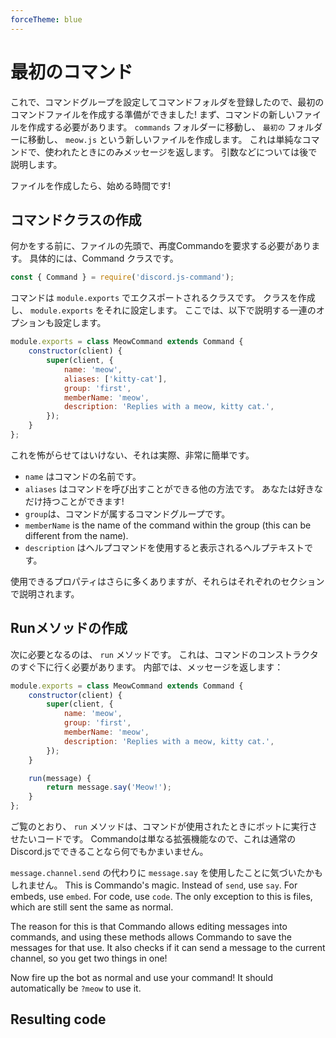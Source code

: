 ```yaml
---
forceTheme: blue
---
```


# 最初のコマンド

これで、コマンドグループを設定してコマンドフォルダを登録したので、最初のコマンドファイルを作成する準備ができました! まず、コマンドの新しいファイルを作成する必要があります。 `commands` フォルダーに移動し、 `最初の` フォルダーに移動し、 `meow.js` という新しいファイルを作成します。 これは単純なコマンドで、使われたときにのみメッセージを返します。 引数などについては後で説明します。

ファイルを作成したら、始める時間です!

## コマンドクラスの作成

何かをする前に、ファイルの先頭で、再度Commandoを要求する必要があります。 具体的には、Command クラスです。

```js
const { Command } = require('discord.js-command');
```

コマンドは `module.exports` でエクスポートされるクラスです。 クラスを作成し、 `module.exports` をそれに設定します。 ここでは、以下で説明する一連のオプションも設定します。

```js
module.exports = class MeowCommand extends Command {
    constructor(client) {
        super(client, {
            name: 'meow',
            aliases: ['kitty-cat'],
            group: 'first',
            memberName: 'meow',
            description: 'Replies with a meow, kitty cat.',
        });
    }
};
```

これを怖がらせてはいけない、それは実際、非常に簡単です。

- `name` はコマンドの名前です。
- `aliases` はコマンドを呼び出すことができる他の方法です。 あなたは好きなだけ持つことができます!
- ` group `は、コマンドが属するコマンドグループです。
- `memberName` is the name of the command within the group (this can be different from the name).
- `description` はヘルプコマンドを使用すると表示されるヘルプテキストです。

使用できるプロパティはさらに多くありますが、それらはそれぞれのセクションで説明されます。

## Runメソッドの作成

次に必要となるのは、 `run` メソッドです。 これは、コマンドのコンストラクタのすぐ下に行く必要があります。 内部では、メッセージを返します：

```js
module.exports = class MeowCommand extends Command {
    constructor(client) {
        super(client, {
            name: 'meow',
            group: 'first',
            memberName: 'meow',
            description: 'Replies with a meow, kitty cat.',
        });
    }

    run(message) {
        return message.say('Meow!');
    }
};
```

ご覧のとおり、 `run` メソッドは、コマンドが使用されたときにボットに実行させたいコードです。 Commandoは単なる拡張機能なので、これは通常のDiscord.jsでできることなら何でもかまいません。

`message.channel.send` の代わりに `message.say` を使用したことに気づいたかもしれません。 This is Commando's magic. Instead of `send`, use `say`. For embeds, use `embed`. For code, use `code`. The only exception to this is files, which are still sent the same as normal.

The reason for this is that Commando allows editing messages into commands, and using these methods allows Commando to save the messages for that use. It also checks if it can send a message to the current channel, so you get two things in one!

Now fire up the bot as normal and use your command! It should automatically be `?meow` to use it.

## Resulting code

<resulting-code />
